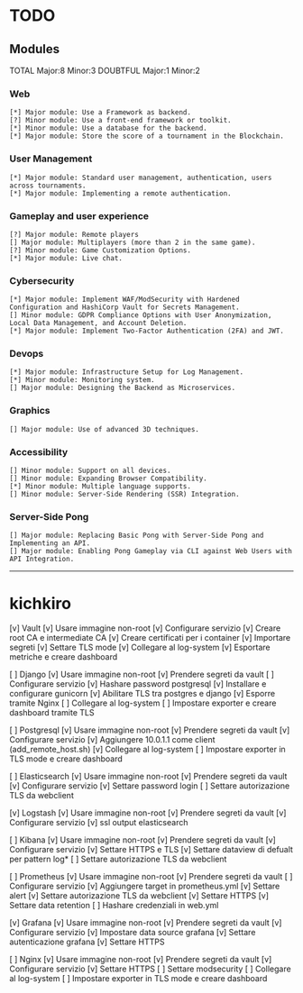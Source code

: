 # TODO

## Modules

TOTAL
	Major:8
	Minor:3
DOUBTFUL
	Major:1
	Minor:2

### Web
	[*] Major module: Use a Framework as backend.
	[?] Minor module: Use a front-end framework or toolkit.
	[*] Minor module: Use a database for the backend.
	[*] Major module: Store the score of a tournament in the Blockchain.
### User Management
	[*] Major module: Standard user management, authentication, users across tournaments.
	[*] Major module: Implementing a remote authentication.
### Gameplay and user experience
	[?] Major module: Remote players
	[] Major module: Multiplayers (more than 2 in the same game).
	[?] Minor module: Game Customization Options.
	[*] Major module: Live chat.
### Cybersecurity
	[*] Major module: Implement WAF/ModSecurity with Hardened Configuration and HashiCorp Vault for Secrets Management.
	[] Minor module: GDPR Compliance Options with User Anonymization, Local Data Management, and Account Deletion.
	[*] Major module: Implement Two-Factor Authentication (2FA) and JWT.
### Devops
	[*] Major module: Infrastructure Setup for Log Management.
	[*] Minor module: Monitoring system.
	[] Major module: Designing the Backend as Microservices.
### Graphics
	[] Major module: Use of advanced 3D techniques.
### Accessibility
	[] Minor module: Support on all devices.
	[] Minor module: Expanding Browser Compatibility.
	[*] Minor module: Multiple language supports.
	[] Minor module: Server-Side Rendering (SSR) Integration.
### Server-Side Pong
	[] Major module: Replacing Basic Pong with Server-Side Pong and Implementing an API.
	[] Major module: Enabling Pong Gameplay via CLI against Web Users with API Integration.

--------------------------------------------------------------------------------

# kichkiro

[v] Vault 
	[v] Usare immagine non-root
	[v] Configurare servizio
		[v] Creare root CA e intermediate CA
		[v] Creare certificati per i container
		[v] Importare segreti
		[v] Settare TLS mode
	[v] Collegare al log-system
	[v] Esportare metriche e creare dashboard

[ ] Django
	[v] Usare immagine non-root
	[v] Prendere segreti da vault
	[ ] Configurare servizio
		[v] Hashare password postgresql
		[v] Installare e configurare gunicorn
		[v] Abilitare TLS tra postgres e django
		[v] Esporre tramite Nginx
	[ ] Collegare al log-system
	[ ] Impostare exporter e creare dashboard tramite TLS

[ ] Postgresql
	[v] Usare immagine non-root
	[v] Prendere segreti da vault
	[v] Configurare servizio
		[v] Aggiungere 10.0.1.1 come client (add_remote_host.sh)
	[v] Collegare al log-system
	[ ] Impostare exporter in TLS mode e creare dashboard

[ ] Elasticsearch
	[v] Usare immagine non-root
	[v] Prendere segreti da vault
	[v] Configurare servizio
		[v] Settare password login
		[ ] Settare autorizazione TLS da webclient

[v] Logstash
	[v] Usare immagine non-root
	[v] Prendere segreti da vault
	[v] Configurare servizio
		[v] ssl output elasticsearch

[ ] Kibana
	[v] Usare immagine non-root
	[v] Prendere segreti da vault
	[v] Configurare servizio
		[v] Settare HTTPS e TLS
		[v] Settare dataview di defualt per pattern log*
		[ ] Settare autorizazione TLS da webclient

[ ] Prometheus
	[v] Usare immagine non-root
	[v] Prendere segreti da vault
	[ ] Configurare servizio
		[v] Aggiungere target in prometheus.yml
		[v] Settare alert
		[v] Settare autorizazione TLS da webclient
		[v] Settare HTTPS
		[v] Settare data retention
		[ ] Hashare credenziali in web.yml

[v] Grafana
	[v] Usare immagine non-root
	[v] Prendere segreti da vault
	[v] Configurare servizio
		[v] Impostare data source grafana
		[v] Settare autenticazione grafana
		[v] Settare HTTPS
	
[ ] Nginx
	[v] Usare immagine non-root
	[v] Prendere segreti da vault
	[v] Configurare servizio
		[v] Settare HTTPS
		[ ] Settare modsecurity
	[ ] Collegare al log-system
	[ ] Impostare exporter in TLS mode e creare dashboard

